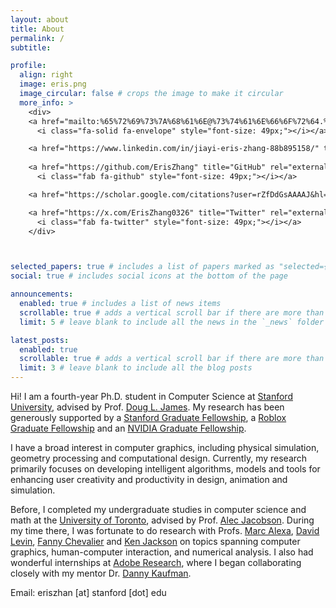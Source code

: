 ```yaml
---
layout: about
title: About
permalink: /
subtitle:

profile:
  align: right
  image: eris.png
  image_circular: false # crops the image to make it circular
  more_info: >
    <div>
    <a href="mailto:%65%72%69%73%7A%68%61%6E@%73%74%61%6E%66%6F%72%64.%65%64%75" title="Email Me">
      <i class="fa-solid fa-envelope" style="font-size: 49px;"></i></a>

    <a href="https://www.linkedin.com/in/jiayi-eris-zhang-88b895158/" title="Inspire HEP" rel="external nofollow noopener" target="_blank"><i class="ai ai-inspire" style="font-size: 49px;"></i></a>
  
    <a href="https://github.com/ErisZhang" title="GitHub" rel="external nofollow noopener" target="_blank">
      <i class="fab fa-github" style="font-size: 49px;"></i></a>

    <a href="https://scholar.google.com/citations?user=rZfDdGsAAAAJ&hl=en" title="Google Scholar" rel="external nofollow noopener" target="_blank"><i class="ai ai-google-scholar" style="font-size: 49px;"></i></a>

    <a href="https://x.com/ErisZhang0326" title="Twitter" rel="external nofollow noopener" target="_blank">
      <i class="fab fa-twitter" style="font-size: 49px;"></i></a>
    </div>



selected_papers: true # includes a list of papers marked as "selected={true}"
social: true # includes social icons at the bottom of the page

announcements:
  enabled: true # includes a list of news items
  scrollable: true # adds a vertical scroll bar if there are more than 3 news items
  limit: 5 # leave blank to include all the news in the `_news` folder

latest_posts:
  enabled: true
  scrollable: true # adds a vertical scroll bar if there are more than 3 new posts items
  limit: 3 # leave blank to include all the blog posts
---
```


Hi! I am a fourth-year Ph.D. student in Computer Science at [Stanford University](https://engineering.stanford.edu/), advised by Prof. [Doug L. James](https://graphics.stanford.edu/~djames/). My research has been generously supported by a [Stanford Graduate Fellowship](https://vpge.stanford.edu/fellowships-funding/sgf/details), a [Roblox Graduate Fellowship](https://www.gem.com/lp/roblox/ec-roblox-fellows) and an [NVIDIA Graduate Fellowship](https://research.nvidia.com/graduate-fellowships/2025).


I have a broad interest in computer graphics, including physical simulation, geometry processing and computational design. Currently, my research primarily focuses on developing intelligent algorithms, models and tools for enhancing user creativity and productivity in design, animation and simulation.


Before, I completed my undergraduate studies in computer science and math at the [University of Toronto](https://www.utoronto.ca/), advised by Prof. [Alec Jacobson](https://www.cs.toronto.edu/~jacobson/). During my time there, I was fortunate to do research with Profs. [Marc Alexa](https://www.cg.tu-berlin.de/team/prof-dr-marc-alexa/), [David Levin](http://142.93.146.228/researchdb/), [Fanny Chevalier](http://fannychevalier.net/) and [Ken Jackson](http://www.cs.toronto.edu/~krj/) on topics spanning computer graphics, human-computer interaction, and numerical analysis.  I also had wonderful internships at [Adobe Research](https://research.adobe.com/), where I began collaborating closely with my mentor Dr. [Danny Kaufman](http://dannykaufman.io/).

Email: eriszhan [at] stanford [dot] edu